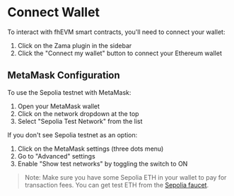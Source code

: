 # Connect Wallet

To interact with fhEVM smart contracts, you'll need to connect your wallet:

1. Click on the Zama plugin in the sidebar
2. Click the "Connect my wallet" button to connect your Ethereum wallet

## MetaMask Configuration

To use the Sepolia testnet with MetaMask:

1. Open your MetaMask wallet
2. Click on the network dropdown at the top
3. Select "Sepolia Test Network" from the list

If you don't see Sepolia testnet as an option:

1. Click on the MetaMask settings (three dots menu)
2. Go to "Advanced" settings
3. Enable "Show test networks" by toggling the switch to ON

> Note: Make sure you have some Sepolia ETH in your wallet to pay for transaction fees. You can get test ETH from the [Sepolia faucet](https://sepoliafaucet.com/).
